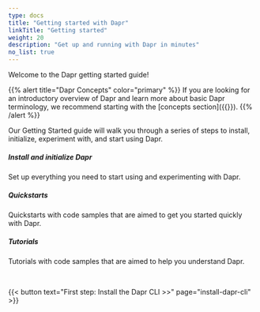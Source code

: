 ```yaml
---
type: docs
title: "Getting started with Dapr"
linkTitle: "Getting started"
weight: 20
description: "Get up and running with Dapr in minutes"
no_list: true
---
```


Welcome to the Dapr getting started guide!

{{% alert title="Dapr Concepts" color="primary" %}}
If you are looking for an introductory overview of Dapr and learn more about basic Dapr terminology, we recommend starting with the [concepts section]({{<ref concepts>}}).
{{% /alert %}}

Our Getting Started guide will walk you through a series of steps to install, initialize, experiment with, and start using Dapr. 

<div class="card-deck">
  <div class="card">
    <div class="card-body">
      <h5 class="card-title"><b>Install and initialize Dapr</b></h5>
      <p class="card-text">Set up everything you need to start using and experimenting with Dapr.</p>
      <a href="{{< ref set-up-dapr >}}" class="stretched-link"></a>
    </div>
  </div>
  <div class="card">
    <div class="card-body">
      <h5 class="card-title"><b>Quickstarts</b></h5>
      <p class="card-text">Quickstarts with code samples that are aimed to get you started quickly with Dapr.</p>
      <a href="{{< ref quickstarts >}}" class="stretched-link"></a>
    </div>
  </div>
  <div class="card">
    <div class="card-body">
      <h5 class="card-title"><b>Tutorials</b></h5>
      <p class="card-text">Tutorials with code samples that are aimed to help you understand Dapr.</p>
      <a href="{{< ref tutorials >}}" class="stretched-link"></a>
    </div>
  </div>
</div>

<br>

{{< button text="First step: Install the Dapr CLI >>" page="install-dapr-cli" >}}
<br><br>